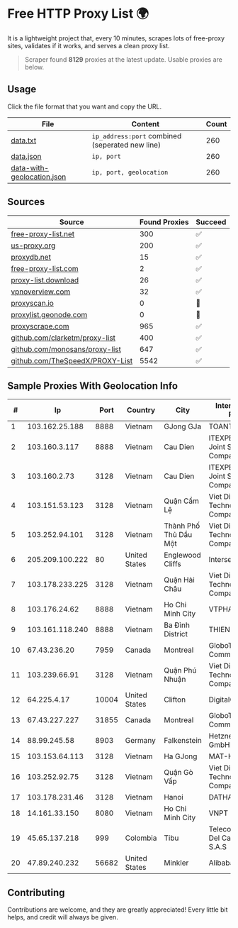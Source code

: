 
# Free HTTP Proxy List 🌍

It is a lightweight project that, every 10 minutes, scrapes lots of free-proxy sites, validates if it works, and serves a clean proxy list.


> Scraper found **8129** proxies at the latest update. Usable proxies are below.

## Usage

Click the file format that you want and copy the URL.


|File|Content|Count|
|----|-------|-----|
|[data.txt](https://raw.githubusercontent.com/themiralay/Proxy-List-World/master/data.txt)|`ip_address:port` combined (seperated new line)|260|
|[data.json](https://raw.githubusercontent.com/themiralay/Proxy-List-World/master/data.json)|`ip, port`|260|
|[data-with-geolocation.json](https://raw.githubusercontent.com/themiralay/Proxy-List-World/master/data-with-geolocation.json)|`ip, port, geolocation`|260|

## Sources

|Source|Found Proxies|Succeed|
|------|-------------|-------|
|[free-proxy-list.net](https://free-proxy-list.net)|300|✅|
|[us-proxy.org](https://www.us-proxy.org)|200|✅|
|[proxydb.net](http://proxydb.net)|15|✅|
|[free-proxy-list.com](https://free-proxy-list.com/?page=&port=&type%5B%5D=http&type%5B%5D=https&up_time=0&search=Search)|2|✅|
|[proxy-list.download](https://www.proxy-list.download/HTTP)|26|✅|
|[vpnoverview.com](https://vpnoverview.com/privacy/anonymous-browsing/free-proxy-servers)|32|✅|
|[proxyscan.io](https://www.proxyscan.io)|0|🚫|
|[proxylist.geonode.com](https://proxylist.geonode.com/api/proxy-list?limit=300&page=1&sort_by=lastChecked&sort_type=desc&protocols=http,https)|0|🚫|
|[proxyscrape.com](https://api.proxyscrape.com/v2/?request=displayproxies&protocol=http&timeout=10000&country=all&ssl=all&anonymity=all)|965|✅|
|[github.com/clarketm/proxy-list](https://raw.githubusercontent.com/clarketm/proxy-list/master/proxy-list-raw.txt)|400|✅|
|[github.com/monosans/proxy-list](https://raw.githubusercontent.com/monosans/proxy-list/main/proxies/http.txt)|647|✅|
|[github.com/TheSpeedX/PROXY-List](https://raw.githubusercontent.com/TheSpeedX/PROXY-List/master/http.txt)|5542|✅|


## Sample Proxies With Geolocation Info

|#|Ip|Port|Country|City|Internet Service Provider|
|-|--|----|-------|----|-------------------------|
|1|103.162.25.188|8888|Vietnam|GJong GJa|TOANTHANGSTECH|
|2|103.160.3.117|8888|Vietnam|Cau Dien|ITEXPERT Viet Nam Joint Stock Company|
|3|103.160.2.73|3128|Vietnam|Cau Dien|ITEXPERT Viet Nam Joint Stock Company|
|4|103.151.53.123|3128|Vietnam|Quận Cẩm Lệ|Viet Digital Technology Liability Company|
|5|103.252.94.101|3128|Vietnam|Thành Phố Thủ Dầu Một|Viet Digital Technology Liability Company|
|6|205.209.100.222|80|United States|Englewood Cliffs|Interserver, Inc|
|7|103.178.233.225|3128|Vietnam|Quận Hải Châu|Viet Digital Technology Liability Company|
|8|103.176.24.62|8888|Vietnam|Ho Chi Minh City|VTPHAR|
|9|103.161.118.240|8888|Vietnam|Ba Đình District|THIENCO|
|10|67.43.236.20|7959|Canada|Montreal|GloboTech Communications|
|11|103.239.66.91|3128|Vietnam|Quận Phú Nhuận|Viet Digital Technology Liability Company|
|12|64.225.4.17|10004|United States|Clifton|DigitalOcean, LLC|
|13|67.43.227.227|31855|Canada|Montreal|GloboTech Communications|
|14|88.99.245.58|8903|Germany|Falkenstein|Hetzner Online GmbH|
|15|103.153.64.113|3128|Vietnam|Ha GJong|MAT-HN|
|16|103.252.92.75|3128|Vietnam|Quận Gò Vấp|Viet Digital Technology Liability Company|
|17|103.178.231.46|3128|Vietnam|Hanoi|DATHANH|
|18|14.161.33.150|8080|Vietnam|Ho Chi Minh City|VNPT|
|19|45.65.137.218|999|Colombia|Tibu|Telecomunicaciones Del Catatumbo S.A.S|
|20|47.89.240.232|56682|United States|Minkler|Alibaba.com LLC|



## Contributing

Contributions are welcome, and they are greatly appreciated! Every
little bit helps, and credit will always be given.

